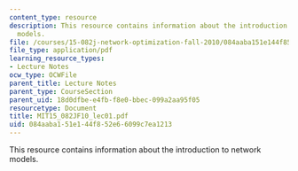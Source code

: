 ```yaml
---
content_type: resource
description: This resource contains information about the introduction to network
  models.
file: /courses/15-082j-network-optimization-fall-2010/084aaba151e144f852e66099c7ea1213_MIT15_082JF10_lec01.pdf
file_type: application/pdf
learning_resource_types:
- Lecture Notes
ocw_type: OCWFile
parent_title: Lecture Notes
parent_type: CourseSection
parent_uid: 18d0dfbe-e4fb-f8e0-bbec-099a2aa95f05
resourcetype: Document
title: MIT15_082JF10_lec01.pdf
uid: 084aaba1-51e1-44f8-52e6-6099c7ea1213
---
```

This resource contains information about the introduction to network models.